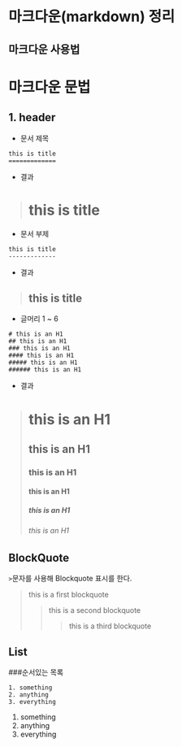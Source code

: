 마크다운(markdown) 정리
=============


마크다운 사용법
---------------



# 마크다운 문법

## 1. header

+ 문서 제목
 
```
this is title
=============
```

* 결과
> this is title
> =============

+ 문서 부제

```
this is title
-------------
```

* 결과
> this is title
> -------------

+ 글머리 1 ~ 6


```
# this is an H1
## this is an H1
### this is an H1
#### this is an H1
##### this is an H1
###### this is an H1
```
* 결과
> # this is an H1
> ## this is an H1
> ### this is an H1
> #### this is an H1
> ##### this is an H1
> ###### this is an H1

## BlockQuote

```>```문자를 사용해 Blockquote 표시를 한다.

> this is a first blockquote
> > this is a second blockquote
> > > this is a third blockquote


## List

###순서있는 목록
```
1. something
2. anything
3. everything
```


1. something
2. anything
3. everything

